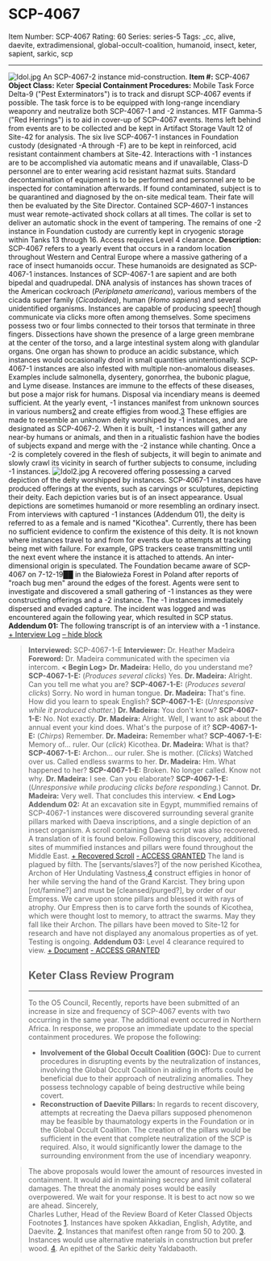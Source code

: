# SCP-4067
Item Number: SCP-4067
Rating: 60
Series: series-5
Tags: _cc, alive, daevite, extradimensional, global-occult-coalition, humanoid, insect, keter, sapient, sarkic, scp

---

![Idol.jpg](https://scp-wiki.wdfiles.com/local--files/scp-4067/Idol.jpg)
An SCP-4067-2 instance mid-construction.
**Item #:** SCP-4067
**Object Class:** Keter
**Special Containment Procedures:** Mobile Task Force Delta-9 ("Pest Exterminators") is to track and disrupt SCP-4067 events if possible. The task force is to be equipped with long-range incendiary weaponry and neutralize both SCP-4067-1 and -2 instances. MTF Gamma-5 ("Red Herrings") is to aid in cover-up of SCP-4067 events. Items left behind from events are to be collected and be kept in Artifact Storage Vault 12 of Site-42 for analysis.
The six live SCP-4067-1 instances in Foundation custody (designated -A through -F) are to be kept in reinforced, acid resistant containment chambers at Site-42. Interactions with -1 instances are to be accomplished via automatic means and if unavailable, Class-D personnel are to enter wearing acid resistant hazmat suits. Standard decontamination of equipment is to be performed and personnel are to be inspected for contamination afterwards. If found contaminated, subject is to be quarantined and diagnosed by the on-site medical team. Their fate will then be evaluated by the Site Director.
Contained SCP-4607-1 instances must wear remote-activated shock collars at all times. The collar is set to deliver an automatic shock in the event of tampering.
The remains of one -2 instance in Foundation custody are currently kept in cryogenic storage within Tanks 13 through 16. Access requires Level 4 clearance.
**Description:** SCP-4067 refers to a yearly event that occurs in a random location throughout Western and Central Europe where a massive gathering of a race of insect humanoids occur. These humanoids are designated as SCP-4067-1 instances.
Instances of SCP-4067-1 are sapient and are both bipedal and quadrupedal. DNA analysis of instances has shown traces of the American cockroach (_Periplaneta americana_), various members of the cicada super family (_Cicadoidea_), human (_Homo sapiens_) and several unidentified organisms. Instances are capable of producing speech[1](javascript:;) though communicate via clicks more often among themselves. Some specimens possess two or four limbs connected to their torsos that terminate in three fingers. Dissections have shown the presence of a large green membrane at the center of the torso, and a large intestinal system along with glandular organs. One organ has shown to produce an acidic substance, which instances would occasionally drool in small quantities unintentionally.
SCP-4067-1 instances are also infested with multiple non-anomalous diseases. Examples include salmonella, dysentery, gonorrhea, the bubonic plague, and Lyme disease. Instances are immune to the effects of these diseases, but pose a major risk for humans. Disposal via incendiary means is deemed sufficient.
At the yearly event, -1 instances manifest from unknown sources in various numbers[2](javascript:;) and create effigies from wood.[3](javascript:;) These effigies are made to resemble an unknown deity worshiped by -1 instances, and are designated as SCP-4067-2. When it is built, -1 instances will gather any near-by humans or animals, and then in a ritualistic fashion have the bodies of subjects expand and merge with the -2 instance while chanting. Once a -2 is completely covered in the flesh of subjects, it will begin to animate and slowly crawl its vicinity in search of further subjects to consume, including -1 instances.
![Idol2.jpg](https://scp-wiki.wdfiles.com/local--files/scp-4067/Idol2.jpg)
A recovered offering possessing a carved depiction of the deity worshipped by instances.
SCP-4067-1 instances have produced offerings at the events, such as carvings or sculptures, depicting their deity. Each depiction varies but is of an insect appearance. Usual depictions are sometimes humanoid or more resembling an ordinary insect. From interviews with captured -1 instances (Addendum 01), the deity is referred to as a female and is named "Kicothea". Currently, there has been no sufficient evidence to confirm the existence of this deity.
It is not known where instances travel to and from for events due to attempts at tracking being met with failure. For example, GPS trackers cease transmitting until the next event where the instance it is attached to attends. An inter-dimensional origin is speculated.
The Foundation became aware of SCP-4067 on 7-12-19██ in the Białowieża Forest in Poland after reports of "roach bug men" around the edges of the forest. Agents were sent to investigate and discovered a small gathering of -1 instances as they were constructing offerings and a -2 instance. The -1 instances immediately dispersed and evaded capture. The incident was logged and was encountered again the following year, which resulted in SCP status.
**Addendum 01:** The following transcript is of an interview with a -1 instance.
[\+ Interview Log](javascript:;)
[– hide block](javascript:;)
> **Interviewed:** SCP-4067-1-E
> **Interviewer:** Dr. Heather Madeira
> **Foreword:** Dr. Madeira communicated with the specimen via intercom.
> **< Begin Log>**
> **Dr. Madeira:** Hello, do you understand me?
> **SCP-4067-1-E:** (_Produces several clicks_) Yes.
> **Dr. Madeira:** Alright. Can you tell me what you are?
> **SCP-4067-1-E:** (_Produces several clicks_) Sorry. No word in human tongue.
> **Dr. Madeira:** That's fine. How did you learn to speak English?
> **SCP-4067-1-E:** (_Unresponsive while it produced chatter._)
> **Dr. Madeira:** You don't know?
> **SCP-4067-1-E:** No. Not exactly.
> **Dr. Madeira:** Alright. Well, I want to ask about the annual event your kind does. What's the purpose of it?
> **SCP-4067-1-E:** (_Chirps_) Remember.
> **Dr. Madeira:** Remember what?
> **SCP-4067-1-E:** Memory of… ruler. Our (_click_) Kicothea.
> **Dr. Madeira:** What is that?
> **SCP-4067-1-E:** Archon… our ruler. She is mother. (_Clicks_)
> Watched over us. Called endless swarms to her.
> **Dr. Madeira:** Hm. What happened to her?
> **SCP-4067-1-E:** Broken. No longer called. Know not why.
> **Dr. Madeira:** I see. Can you elaborate?
> **SCP-4067-1-E:** (_Unresponsive while producing clicks before responding._) Cannot.
> **Dr. Madeira:** Very well. That concludes this interview.
> **< End Log>**
**Addendum 02:** At an excavation site in Egypt, mummified remains of SCP-4067-1 instances were discovered surrounding several granite pillars marked with Daeva inscriptions, and a single depiction of an insect organism. A scroll containing Daeva script was also recovered. A translation of it is found below. Following this discovery, additional sites of mummified instances and pillars were found throughout the Middle East.
[\+ Recovered Scroll](javascript:;)
[\- ACCESS GRANTED](javascript:;)
> The land is plagued by filth. The [servants/slaves?] of the now perished Kicothea, Archon of Her Undulating Vastness,[4](javascript:;) construct effigies in honor of her while serving the hand of the Grand Karcist.
> They bring upon [rot/famine?] and must be [cleansed/purged?], by order of our Empress.
> We carve upon stone pillars and blessed it with rays of atrophy. Our Empress then is to carve forth the sounds of Kicothea, which were thought lost to memory, to attract the swarms.
> May they fall like their Archon.
The pillars have been moved to Site-12 for research and have not displayed any anomalous properties as of yet. Testing is ongoing.
**Addendum 03:** Level 4 clearance required to view.
[\+ Document](javascript:;)
[\- ACCESS GRANTED](javascript:;)
> ## Keter Class Review Program
> * * *
> To the O5 Council,
> Recently, reports have been submitted of an increase in size and frequency of SCP-4067 events with two occurring in the same year. The additional event occurred in Northern Africa. In response, we propose an immediate update to the special containment procedures.
> We propose the following:
>   * **Involvement of the Global Occult Coalition (GOC):** Due to current procedures in disrupting events by the neutralization of instances, involving the Global Occult Coalition in aiding in efforts could be beneficial due to their approach of neutralizing anomalies. They possess technology capable of being destructive while being covert.
>   * **Reconstruction of Daevite Pillars:** In regards to recent discovery, attempts at recreating the Daeva pillars supposed phenomenon may be feasible by thaumatology experts in the Foundation or in the Global Occult Coalition. The creation of the pillars would be sufficient in the event that complete neutralization of the SCP is required. Also, it would significantly lower the damage to the surrounding environment from the use of incendiary weaponry.
> 

> The above proposals would lower the amount of resources invested in containment. It would aid in maintaining secrecy and limit collateral damages. The threat the anomaly poses would be easily overpowered.
> We wait for your response. It is best to act now so we are ahead.
> Sincerely,  
>  Charles Luther, Head of the Review Board of Keter Classed Objects
Footnotes
[1](javascript:;). Instances have spoken Akkadian, English, Adytite, and Daevite.
[2](javascript:;). Instances that manifest often range from 50 to 200.
[3](javascript:;). Instances would use alternative materials in construction but prefer wood.
[4](javascript:;). An epithet of the Sarkic deity Yaldabaoth.